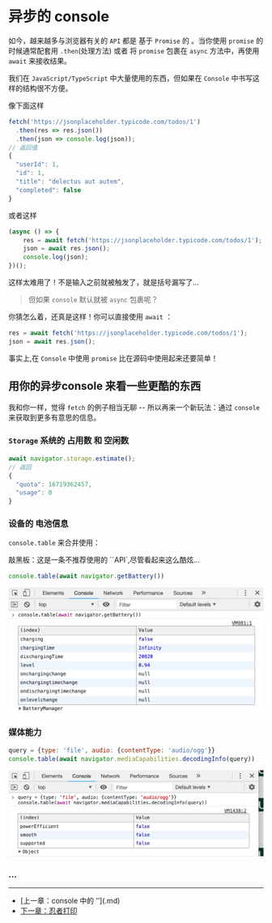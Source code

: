 # 异步的 console

如今，越来越多与浏览器有关的 `API` 都是 基于 `Promise` 的 。当你使用 `promise` 的时候通常配套用 `.then`(处理方法) 或者 将 `promise` 包裹在 `async` 方法中，再使用 `await` 来接收结果。

我们在 `JavaScript/TypeScript` 中大量使用的东西，但如果在 `Console` 中书写这样的结构很不方便。

像下面这样

```javascript
fetch('https://jsonplaceholder.typicode.com/todos/1')
  .then(res => res.json())
  .then(json => console.log(json));
// 返回值
{
  "userId": 1,
  "id": 1,
  "title": "delectus aut autem",
  "completed": false
}
```

或者这样

```javascript
(async () => {
	res = await fetch('https://jsonplaceholder.typicode.com/todos/1');
    json = await res.json();
    console.log(json);
})();
```

这样太难用了！不是输入之前就被触发了，就是括号漏写了...

> 但如果 `console` 默认就被 `async` 包裹呢？

你猜怎么着，还真是这样！你可以直接使用 `await` ：

```javascript
res = await fetch('https://jsonplaceholder.typicode.com/todos/1');
json = await res.json();
```

事实上,在 `Console` 中使用 `promise` 比在源码中使用起来还要简单！

## 用你的异步console 来看一些更酷的东西

我和你一样，觉得 `fetch` 的例子相当无聊 -- 所以再来一个新玩法：通过 `console` 来获取到更多有意思的信息。

### `Storage` 系统的 **占用数 和 空闲数**

```javascript
await navigator.storage.estimate();
// 返回
{
  "quota": 16719362457,
  "usage": 0
}
```

### 设备的 **电池信息**

`console.table` 来合并使用：

敲黑板：这是一条不推荐使用的 ``API`,尽管看起来这么酷炫...

```javascript
console.table(await navigator.getBattery())
```

![](./assets/console/getBattery.png)

### 媒体能力

```javascript
query = {type: 'file', audio: {contentType: 'audio/ogg'}}
console.table(await navigator.mediaCapabilities.decodingInfo(query))
```
![](./assets/console/media.png)

### ...

---

- [上一章：console 中的 '$']($.md)
- [下一章：忍者打印](log.md)